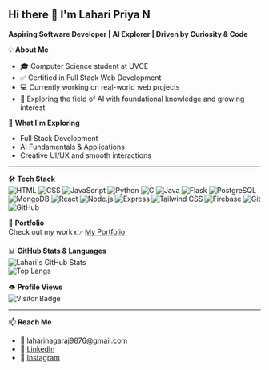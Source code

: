 ## Hi there 👋 I'm Lahari Priya N

**Aspiring Software Developer | AI Explorer | Driven by Curiosity & Code**

💡 **About Me**  
- 🎓 Computer Science student at UVCE  
- ✅ Certified in Full Stack Web Development  
- 💻 Currently working on real-world web projects  
- 🤖 Exploring the field of AI with foundational knowledge and growing interest  

🌱 **What I'm Exploring**  
- Full Stack Development  
- AI Fundamentals & Applications  
- Creative UI/UX and smooth interactions  

---

🛠️ **Tech Stack**  
![HTML](https://img.shields.io/badge/-HTML5-E34F26?logo=html5&logoColor=white)
![CSS](https://img.shields.io/badge/-CSS3-1572B6?logo=css3&logoColor=white)
![JavaScript](https://img.shields.io/badge/-JavaScript-F7DF1E?logo=javascript&logoColor=black)
![Python](https://img.shields.io/badge/-Python-3776AB?logo=python&logoColor=white)
![C](https://img.shields.io/badge/-C-00599C?logo=c&logoColor=white)
![Java](https://img.shields.io/badge/-Java-007396?logo=java&logoColor=white)
![Flask](https://img.shields.io/badge/-Flask-000000?logo=flask&logoColor=white)
![PostgreSQL](https://img.shields.io/badge/-PostgreSQL-336791?logo=postgresql&logoColor=white)
![MongoDB](https://img.shields.io/badge/-MongoDB-47A248?logo=mongodb&logoColor=white)
![React](https://img.shields.io/badge/-React-61DAFB?logo=react&logoColor=black)
![Node.js](https://img.shields.io/badge/-Node.js-339933?logo=node.js&logoColor=white)
![Express](https://img.shields.io/badge/-Express-000000?logo=express&logoColor=white)
![Tailwind CSS](https://img.shields.io/badge/-Tailwind%20CSS-38B2AC?logo=tailwind-css&logoColor=white)
![Firebase](https://img.shields.io/badge/-Firebase-FFCA28?logo=firebase&logoColor=black)
![Git](https://img.shields.io/badge/-Git-F05032?logo=git&logoColor=white)
![GitHub](https://img.shields.io/badge/-GitHub-181717?logo=github&logoColor=white)

🔗 **Portfolio**  
Check out my work 👉 [My Portfolio](https://myportfolio-sigma-cyan.vercel.app/)

📊 **GitHub Stats & Languages**  
![Lahari's GitHub Stats](https://github-readme-stats.vercel.app/api?username=Lahari-nagaraj&show_icons=true&theme=radical)  
![Top Langs](https://github-readme-stats.vercel.app/api/top-langs/?username=Lahari-nagaraj&layout=compact&theme=radical)

👁️ **Profile Views**  
![Visitor Badge](https://komarev.com/ghpvc/?username=Lahari-nagaraj&style=flat-square)

---
📫 **Reach Me**  
- 📧 [laharinagaraj9876@gmail.com](mailto:laharinagaraj9876@gmail.com)  
- 💼 [LinkedIn](https://www.linkedin.com/in/lahari-priya-n/)  
- 📸 [Instagram](https://www.instagram.com/lahari_nagaraj/)

